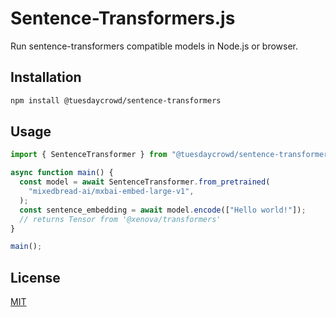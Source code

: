 # Sentence-Transformers.js

Run sentence-transformers compatible models in Node.js or browser.

## Installation

```bash
npm install @tuesdaycrowd/sentence-transformers
```

## Usage

```typescript
import { SentenceTransformer } from "@tuesdaycrowd/sentence-transformers";

async function main() {
  const model = await SentenceTransformer.from_pretrained(
    "mixedbread-ai/mxbai-embed-large-v1",
  );
  const sentence_embedding = await model.encode(["Hello world!"]);
  // returns Tensor from '@xenova/transformers'
}

main();
```

## License

[MIT](./LICENSE)
